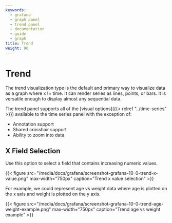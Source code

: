 ```yaml
---
keywords:
  - grafana
  - graph panel
  - trend panel
  - documentation
  - guide
  - graph
title: Trend
weight: 90
---
```


# Trend

The trend visualization type is the default and primary way to visualize data as a graph where x != time. It can render series as lines, points, or bars. It is versatile enough to display almost any sequential data.

The trend panel supports all of the [visual options]({{< relref "../time-series" >}}) available to the time series panel with the exception of:

- Annotation support
- Shared crosshair support
- Ability to zoom into data

## X Field Selection

Use this option to select a field that contains increasing numeric values.

{{< figure src="/media/docs/grafana/screenshot-grafana-10-0-trend-x-value.png" max-width="750px" caption="Trend x value selection" >}}

For example, we could represent age vs weight data where age is plotted on the x axis and weight is plotted on the y axis.

{{< figure src="/media/docs/grafana/screenshot-grafana-10-0-trend-age-weight-example.png" max-width="750px" caption="Trend age vs weight example" >}}
